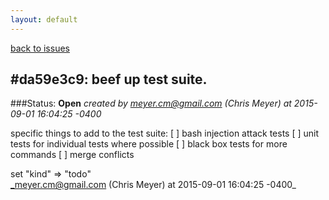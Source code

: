 ```yaml
---
layout: default
---
```

[back to issues](..)

## \#da59e3c9: beef up test suite.

###Status: **Open**
_created by meyer.cm@gmail.com (Chris Meyer) at 2015-09-01 16:04:25 -0400_

specific things to add to the test suite:
[ ] bash injection attack tests
[ ] unit tests for individual tests where possible
[ ] black box tests for more commands
[ ] merge conflicts

set "kind" => "todo"  
_meyer.cm@gmail.com (Chris Meyer) at 2015-09-01 16:04:25 -0400_
